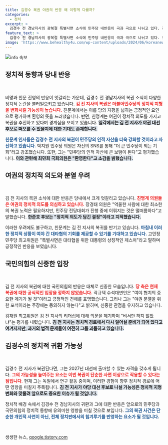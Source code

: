 ```yaml
---
title: 김경수 복권 야권의 반응 왜 이렇게 다를까?
categories:
  - 정치
excerpt: >
  김경수 전 경남지사의 광복절 특별사면 소식에 민주당 내반응이 극과 극으로 나뉘고 있다. 친문계는 환영하지만, 친명계는 여권의 정치적 의도를 의심하며 복권의 배경을 분석 중이다. 민주당의 미래는 어떻게 될까? 클릭해 확인하세요!
feature_text: >
  김경수 전 경남지사의 광복절 특별사면 소식에 민주당 내반응이 극과 극으로 나뉘고 있다. 친문계는 환영하지만, 친명계는 여권의 정치적 의도를 의심하며 복권의 배경을 분석 중이다. 민주당의 미래는 어떻게 될까? 클릭해 확인하세요!
image: 'https://www.behealthy4u.com/wp-content/uploads/2024/06/koreanews.jpg'
---
```


<p><img src="https://www.behealthy4u.com/wp-content/uploads/2024/06/koreanews.jpg" alt="info 속보" /></p>

<h2 data-ke-size="size26">정치적 동향과 당내 반응</h2>

<p data-ke-size="size16">&nbsp;</p>

<p>비명과 친문 진영의 반응이 엇갈리는 가운데, 김경수 전 경남지사의 복권 소식이 다양한 정치적 논란을 불러일으키고 있습니다. <b><span style="color: #ee2323;">김 전 지사의 복권은 더불어민주당의 정치적 지형을 변화시킬 가능성이 높습니다.</span></b>  친문계에서는 이를 당의 지평을 넓히는 긍정적인 요인으로 평가하며 환영의 뜻을 드러냈습니다. 반면, 친명계는 여권이 정치적 의도를 가지고 복권을 추진하고 있다며 경계심을 보이고 있습니다. <b><span style="background-color: #21538527;">일각에서는 김 전 지사가 야권 대선 후보로 떠오를 수 있을지에 대한 기대도 존재합니다.</span></b></p>

<p><b><span style="color: #1a5490;">친문계 인사들은 김경수 전 지사의 복권이 민주당의 인적 자산을 더욱 강화할 것이라고 자신하고 있습니다.</span></b> 박지원 민주당 의원은 자신의 SNS를 통해 "더 큰 민주당이 되는 기회"라고 강조했습니다. 또한, 그는 "민주당의 인적 자산에 큰 보탬이 된다"고 평가했습니다. <b><span style="background-color: #21538527;">이와 관련해 최민희 국회의원은 "환영한다"고 소감을 밝혔습니다.</span></b></p>

<h2 data-ke-size="size26">여권의 정치적 의도와 분열 우려</h2>

<p data-ke-size="size16">&nbsp;</p>

<p>김 전 지사의 복권 소식에 대한 반응은 당내에서 크게 엇갈리고 있습니다. <b><span style="color: #ee2323;">친명계 의원들은 여권의 정치적 의도를 의심하고 있습니다.</span></b> 장경태 의원은 "억울한 사람에 대한 최소한의 복권 노력은 필요하지만, 민주당 전당대회가 진행 중에 이뤄지는 것은 떨떠름하다"고 말했습니다. <b><span style="background-color: #21538527;">한준호 후보는 "정치적 의도가 담긴 결정"이라고 지적했습니다.</span></b></p>

<p>이러한 우려에도 불구하고, 친문계는 김 전 지사의 복귀를 반기고 있습니다. <b><span style="color: #1a5490;">마침내 이러한 정치적 상황이 여야 간 대타협의 기회를 제공할 수 있기를 기대하고 있습니다.</span></b> 고민정 민주당 최고위원은 "특별사면은 대타협을 위한 대통령의 상징적인 제스처"라고 말하며 긍정적인 반응을 보였습니다.</p>

<h2 data-ke-size="size26">국민의힘의 신중한 입장</h2>

<p data-ke-size="size16">&nbsp;</p>

<p>김 전 지사의 복권에 대한 국민의힘의 반응은 대체로 신중한 모습입니다. <b><span style="color: #ee2323;">당 측은 현재 복권에 대한 공식적인 입장을 정하지 않았습니다.</span></b> 곽규택 수석대변인은 "여야 협치의 중요한 계기가 될 것"이라고 긍정적인 견해를 표명했습니다. 그러나 그는 "야권 분열을 위한 포석이라는 주장에는 동의하지 않는다"고 밝히며, 신중한 관점을 유지하고 있습니다.</p>

<p>김재원 최고위원은 김 전 지사의 리더십에 대해 의문을 제기하며 "비서만 하지 않았냐"는 평가를 내렸습니다. <b><span style="background-color: #21538527;">김 전 지사는 정치적 경로에서 다시 일어설 준비가 되어 있다고 여겨지지만, 과거의 법적 문제들이 여전히 그를 괴롭히고 있습니다.</span></b></p>

<h2 data-ke-size="size26">김경수의 정치적 귀환 가능성</h2>

<p data-ke-size="size16">&nbsp;</p>

<p>김경수 전 지사가 복권된다면, 그는 2027년 대선에 출마할 수 있는 자격을 갖추게 됩니다. <b><span style="color: #ee2323;">그의 가능성을 높여주는 요소는 이번 복권이 단순한 사면 이상으로 작용할 수 있다는 점입니다.</span></b> 현재 그는 독일에서 연구 활동 중이며, 이러한 경험이 향후 정치적 경로에 어떤 영향을 미칠지 주목됩니다. <b><span style="background-color: #21538527;">김 전 지사가 야당 대선 후보로 나설 가능성은 정치적 지형 변화와 맞물려 앞으로도 중요한 이슈가 될 것입니다.</span></b></p>

<p>정치적 배경 속에서 김경수 전 경남지사의 귀환과 그에 대한 반응은 앞으로의 민주당과 국민의힘의 정치적 동향에 유의미한 영향을 미칠 것으로 보입니다. <b><span style="color: #1a5490;">그의 복권 사건은 단순한 개인적 사연이 아닌, 전체 정치판에서의 힘겨루기를 반영하는 요소가 될 것입니다.</span></b></p>

<p data-ke-size="size16">&nbsp;</p>
생생한 뉴스, <a href="https://qoogle.tistory.com" rel="dofollow">qoogle.tistory.com</a>


